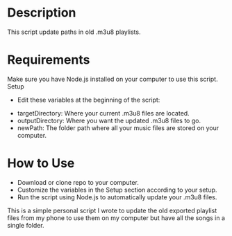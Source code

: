 # Description

This script update paths in old .m3u8 playlists.

# Requirements

Make sure you have Node.js installed on your computer to use this script.
Setup

- Edit these variables at the beginning of the script:

* targetDirectory: Where your current .m3u8 files are located.
* outputDirectory: Where you want the updated .m3u8 files to go.
* newPath: The folder path where all your music files are stored on your computer.

# How to Use

- Download or clone repo to your computer.
- Customize the variables in the Setup section according to your setup.
- Run the script using Node.js to automatically update your .m3u8 files.

This is a simple personal script I wrote to update the old exported playlist files from my phone to use them on my computer but have all the songs in a single folder.
